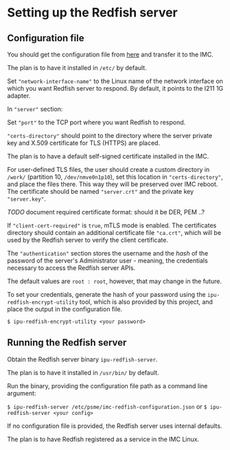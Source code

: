 # Setting up the Redfish server

## Configuration file

You should get the configuration file from [here](../application/config/imc-redfish-configuration.json)
and transfer it to the IMC.

The plan is to have it installed in `/etc/` by default.

Set `"network-interface-name"` to the Linux name of the network interface on which
you want Redfish server to respond. By default, it points to the I211 1G adapter.

In `"server"` section:

Set `"port"` to the TCP port where you want Redfish to respond.

`"certs-directory"` should point to the directory where the server private key
and X.509 certificate for TLS (HTTPS) are placed.

The plan is to have a default self-signed certificate installed in the IMC.

For user-defined TLS files, the user should create a custom directory
in `/work/` (partition 10, `/dev/nmve0n1p10`), set this location in `"certs-directory"`,
and place the files there. This way they will be preserved over IMC reboot.
The certificate should be named `"server.crt"` and the private key `"server.key"`.

*TODO* document required certificate format: should it be DER, PEM ..?

If `"client-cert-required"` is `true`, mTLS mode is enabled. The certificates directory
should contain an additional certificate file `"ca.crt"`, which will be
used by the Redfish server to verify the client certificate.

The `"authentication"` section stores the username and the *hash* of the password
of the server's Administrator user - meaning, the credentials necessary to
access the Redfish server APIs.

The default values are `root : root`, however, that may change in the future.

To set your credentials, generate the hash of your password using the
`ipu-redfish-encrypt-utility` tool, which is also provided by this project,
and place the output in the configuration file.

`$ ipu-redfish-encrypt-utility <your password>`

## Running the Redfish server

Obtain the Redfish server binary `ipu-redfish-server`.

The plan is to have it installed in `/usr/bin/` by default.

Run the binary, providing the configuration file path as a command line argument:

`$ ipu-redfish-server /etc/psme/imc-redfish-configuration.json`
or
`$ ipu-redfish-server <your config>`

If no configuration file is provided, the Redfish server uses internal defaults.

The plan is to have Redfish registered as a service in the IMC Linux.
